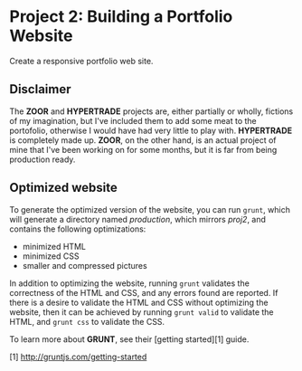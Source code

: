 # Project 2: Building a Portfolio Website

Create a responsive portfolio web site.

## Disclaimer

The **ZOOR** and **HYPERTRADE** projects are, either partially or wholly,
fictions of my imagination, but I've included them to add some meat to the
portofolio, otherwise I would have had very little to play with. **HYPERTRADE**
is completely made up. **ZOOR**, on the other hand, is an actual project of mine
that I've been working on for some months, but it is far from being production
ready.

## Optimized website

To generate the optimized version of the website, you can run `grunt`, which
will generate a directory named *production*, which mirrors *proj2*, and
contains the following optimizations:

* minimized HTML
* minimized CSS
* smaller and compressed pictures

In addition to optimizing the website, running `grunt` validates the
correctness of the HTML and CSS, and any errors found are reported. If there is
a desire to validate the HTML and CSS without optimizing the website, then it
can be achieved by running `grunt valid` to validate the HTML, and `grunt css`
to validate the CSS.

To learn more about **GRUNT**, see their [getting started][1] guide.

[1] http://gruntjs.com/getting-started
